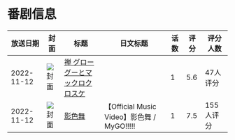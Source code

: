 # 番剧信息

|放送日期|封面|标题|日文标题|话数|评分|评分人数|
|---|---|---|---|---|---|---|
|2022-11-12|![封面](https://lain.bgm.tv/pic/cover/c/c9/91/407777_FE7es.jpg)|[禅 グローグーとマックロクロスケ](https://bangumi.tv/subject/407777)||1|5.6|47人评分|
|2022-11-12|![封面](https://lain.bgm.tv/pic/cover/c/82/74/472629_Y6lpl.jpg)|[影色舞](https://bangumi.tv/subject/472629)|【Official Music Video】影色舞 / MyGO!!!!!|1|7.5|155人评分|

